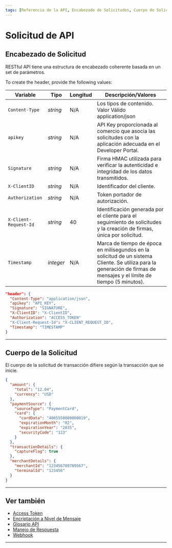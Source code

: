```yaml
---
tags: [Referencia de la API, Encabezado de Solicitudes, Cuerpo de Solicitudes, Encabezado]
---
```


# Solicitud de API

## Encabezado de Solicitud

RESTful API tiene una estructura de encabezado coherente basada en un set de parámetros.

<!--
type: tab
titles: Header, Ejemplo de Encabezado de Solicitud
-->

To create the header, provide the following values:

| Variable              | Tipo      | Longitud | Descripción/Valores                                                                                                                                                     |
|-----------------------|-----------|----------|-------------------------------------------------------------------------------------------------------------------------------------------------------------------------|
| `Content-Type`        |  *string* |   N/A    | Los tipos de contenido. Valor Válido application/json                                                                                                                   |
| `apikey`              |  *string* |   N/A    | API Key proporcionada al comercio que asocia las solicitudes con la aplicación adecuada en el Developer Portal.                                                         |
| `Signature`           |  *string* |   N/A    | Firma HMAC utilizada para verificar la autenticidad e integridad de los datos transmitidos.                                                                             |
| `X-ClientID`          |  *string* |   N/A    | Identificador del cliente.                                                                                                                                              |
| `Authorization`       |  *string* |   N/A    | Token portador de autorización.                                                                                                                                         |
| `X-Client-Request-Id` |  *string* |   40     | Identificación generada por el cliente para el seguimiento de solicitudes y la creación de firmas, única por solicitud.                                                 |
| `Timestamp`           | *integer* |   N/A    | Marca de tiempo de época en milisegundos en la solicitud de un sistema Cliente. Se utiliza para la generación de firmas de mensajes y el límite de tiempo (5 minutos).  |

<!--
type: tab
-->

```json
"header": {
  "Content-Type": "application/json",
  "apikey": "API_KEY",
  "Signature": "SIGNATURE",
  "X-ClientID": "X-ClientID",
  "Authorization": "ACCESS_TOKEN"
  "X-Client-Request-Id": "X-CLIENT_REQUEST_ID",
  "Timestamp": "TIMESTAMP"
}
```

<!-- type: tab-end -->

---

## Cuerpo de la Solicitud

El cuerpo de la solicitud de transacción difiere según la transacción que se inicie.

<!--
type: tab
titles: Ejemplo de Cuerpo de Solicitud
-->

```json
{
  "amount": {
    "total": "12.04",
    "currency": "USD"
  },
  "paymentSource": {
    "sourceType": "PaymentCard",
    "card": {
      "cardData": "4005550000000019",
      "expirationMonth": "02",
      "expirationYear": "2035",
      "securityCode": "123"
    }
  },
  "transactionDetails": {
    "captureFlag": true
  },
  "merchantDetails": {
    "merchantId": "123456789789567",
    "terminalId": "123456"
  }
}
```

<!-- type: tab-end -->

---

## Ver también

- [Access Token](?path=docs/spanish/referencia-api/accessToken.md)
- [Encriptación a Nivel de Mensaje](?path=docs/spanish/referencia-api/encriptacion.md)
- [Glosario API](?path=docs/spanish/referencia-api/glosario-api.md)
- [Manejo de Respuesta](?path=docs/spanish/referencia-api/manejo-respuesta.md)
- [Webhook](?path=docs/spanish/referencia-api/4-notificaciones.md)


---
